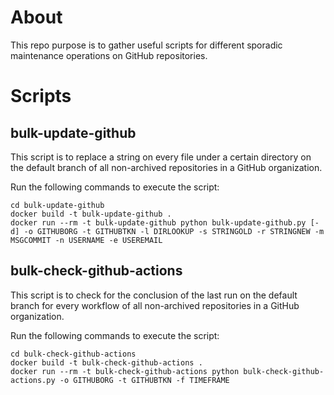 # About

This repo purpose is to gather useful scripts for different sporadic maintenance operations on GitHub repositories.

# Scripts

## bulk-update-github

This script is to replace a string on every file under a certain directory on the default branch of all non-archived repositories in a GitHub organization.

Run the following commands to execute the script:
```
cd bulk-update-github
docker build -t bulk-update-github .
docker run --rm -t bulk-update-github python bulk-update-github.py [-d] -o GITHUBORG -t GITHUBTKN -l DIRLOOKUP -s STRINGOLD -r STRINGNEW -m MSGCOMMIT -n USERNAME -e USEREMAIL
```

## bulk-check-github-actions

This script is to check for the conclusion of the last run on the default branch for every workflow of all non-archived repositories in a GitHub organization.

Run the following commands to execute the script:
```
cd bulk-check-github-actions
docker build -t bulk-check-github-actions .
docker run --rm -t bulk-check-github-actions python bulk-check-github-actions.py -o GITHUBORG -t GITHUBTKN -f TIMEFRAME
```
